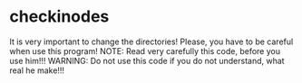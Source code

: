 # checkinodes
It is very important to change the directories!
Please, you have to be careful when use this program!
NOTE: Read very carefully this code, before you use him!!!
 WARNING:  Do not use this code if you do not understand, what real he make!!!
